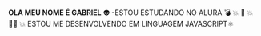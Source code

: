 **OLA MEU NOME É** **GABRIEL** 👽
-ESTOU ESTUDANDO NO ALURA 💣     💥   🤯   💥  🧑‍🚀   💥
ESTOU ME DESENVOLVENDO EM LINGUAGEM JAVASCRIPT⚛️


